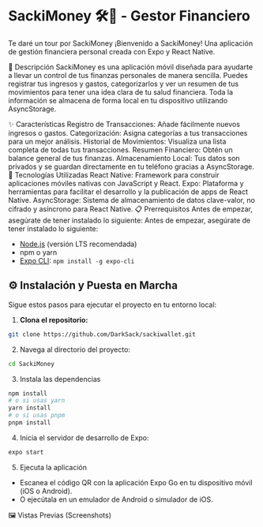 # SackiMoney 🛠️🤑 - Gestor Financiero

Te daré un tour por SackiMoney
¡Bienvenido a SackiMoney! Una aplicación de gestión financiera personal creada con Expo y React Native.

📜 Descripción
SackiMoney es una aplicación móvil diseñada para ayudarte a llevar un control de tus finanzas personales de manera sencilla. Puedes registrar tus ingresos y gastos, categorizarlos y ver un resumen de tus movimientos para tener una idea clara de tu salud financiera. Toda la información se almacena de forma local en tu dispositivo utilizando AsyncStorage.

✨ Características
Registro de Transacciones: Añade fácilmente nuevos ingresos o gastos.
Categorización: Asigna categorías a tus transacciones para un mejor análisis.
Historial de Movimientos: Visualiza una lista completa de todas tus transacciones.
Resumen Financiero: Obtén un balance general de tus finanzas.
Almacenamiento Local: Tus datos son privados y se guardan directamente en tu teléfono gracias a AsyncStorage.
🚀 Tecnologías Utilizadas
React Native: Framework para construir aplicaciones móviles nativas con JavaScript y React.
Expo: Plataforma y herramientas para facilitar el desarrollo y la publicación de apps de React Native.
AsyncStorage: Sistema de almacenamiento de datos clave-valor, no cifrado y asíncrono para React Native.
📋 Prerrequisitos
Antes de empezar, asegúrate de tener instalado lo siguiente:
Antes de empezar, asegúrate de tener instalado lo siguiente:

- [Node.js](https://nodejs.org/) (versión LTS recomendada)
- npm o yarn
- [Expo CLI](https://docs.expo.dev/get-started/installation/): `npm install -g expo-cli`

## ⚙️ Instalación y Puesta en Marcha

Sigue estos pasos para ejecutar el proyecto en tu entorno local:

1. **Clona el repositorio:**
```bash 
git clone https://github.com/DarkSack/sackiwallet.git

```
2. Navega al directorio del proyecto:
```bash 
cd SackiMoney
```

3. Instala las dependencias
```bash
npm install
# o si usas yarn
yarn install
# o si usas pnpm
pnpm install
```
4. Inicia el servidor de desarrollo de Expo:
```bash
expo start
```
5. Ejecuta la aplicación
- Escanea el código QR con la aplicación Expo Go en tu dispositivo móvil (iOS o Android).
- O ejecútala en un emulador de Android o simulador de iOS.

🖼️ Vistas Previas (Screenshots)
